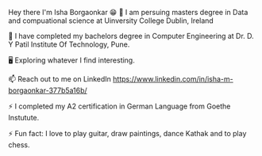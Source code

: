 Hey there I'm Isha Borgaonkar 😁
🔭 I am persuing masters degree in Data and compuational science at Uinversity College Dublin, Ireland 

🔭 I have completed my bachelors degree in Computer Engineering at Dr. D. Y Patil Institute Of Technology, Pune.

🖥️ Exploring whatever I find interesting.

📫 Reach out to me on LinkedIn https://www.linkedin.com/in/isha-m-borgaonkar-377b5a16b/ 

⚡ I completed my A2 certification in German Language from Goethe Instutute. 

⚡ Fun fact: I love to play guitar, draw paintings, dance Kathak and to play chess.


<!---
ishaborgaonkar05/ishaborgaonkar05 is a ✨ special ✨ repository because its `README.md` (this file) appears on your GitHub profile.
You can click the Preview link to take a look at your changes.
--->
